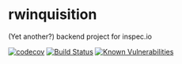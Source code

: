 # rwinquisition
(Yet another?) backend project for inspec.io

[![codecov](https://codecov.io/gh/ViolentOr/rwinquisition/branch/master/graph/badge.svg)](https://codecov.io/gh/ViolentOr/rwinquisition)
[![Build Status](https://travis-ci.org/ViolentOr/rwinquisition.svg?branch=master)](https://travis-ci.org/ViolentOr/rwinquisition)
[![Known Vulnerabilities](https://snyk.io/test/github/ViolentOr/rwinquisition/badge.svg)](https://snyk.io/test/github/ViolentOr/rwinquisition)
